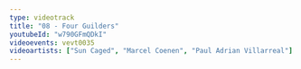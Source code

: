 ```yaml
---
type: videotrack
title: "08 - Four Guilders"
youtubeId: "w790GFmQDkI"
videoevents: vevt0035
videoartists: ["Sun Caged", "Marcel Coenen", "Paul Adrian Villarreal"]
---
```

